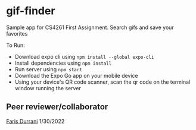 # gif-finder
Sample app for CS4261 First Assignment. Search gifs and save your favorites

To Run:

* Download expo cli using `npm install --global expo-cli`
* Install dependencies using `npm install`
* Run server using `npm start`
* Download the Expo Go app on your mobile device
* Using your device's QR code scanner, scan the qr code on the terminal window running the server

## Peer reviewer/collaborator
[Faris Durrani](https://github.com/farisdurrani/) 1/30/2022
